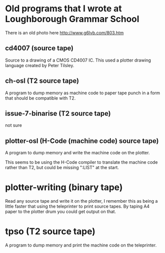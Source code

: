# Old programs that I wrote at Loughborough Grammar School

There is an old photo here http://www.g6lvb.com/803.htm


## cd4007 (source tape)

Source to a drawing of a CMOS CD4007 IC.  This used a plotter drawing
language created by Peter Tilsley.


## ch-osl (T2 source tape)

A program to dump memory as machine code to paper tape punch in a form
that should be compatible with T2.

## issue-7-binarise (T2 source tape)

not sure


## plotter-osl (H-Code (machine code) source tape)

A program to dump memory and write the machine code on the plotter.

This seems to be using the H-Code compiler to translate the machine code
rather than T2, but could be missing ":LIST" at the start.


# plotter-writing (binary tape)

Read any source tape and write it on the plotter, I remember this as
being a little faster that using the teleprinter to print source
tapes.  By taping A4 paper to the plotter drum you could get output on
that.


# tpso (T2 source tape)

A program to dump memory and print the machine code on the teleprinter.
